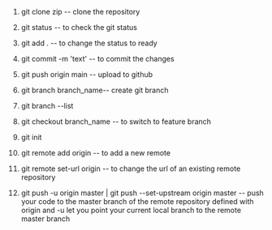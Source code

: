 1) git clone zip -- clone the repository
2) git status -- to check the git status
3) git add . -- to change the status to ready
4) git commit -m 'text' -- to commit the changes
5) git push origin main -- upload to github

6) git branch branch_name-- create git branch
7) git branch --list
8) git checkout branch_name -- to switch to feature branch

9) git init
10) git remote add origin <url zip>  -- to add a new remote
11) git remote set-url origin <url zip> -- to change the url of an existing remote repository
12) git push -u origin master | git push --set-upstream origin master
  -- push your code to the master branch of the remote repository defined with origin and -u let you point your current local branch to the remote master branch
